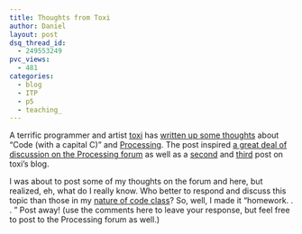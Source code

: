 ```yaml
---
title: Thoughts from Toxi
author: Daniel
layout: post
dsq_thread_id:
  - 249553249
pvc_views:
  - 481
categories:
  - blog
  - ITP
  - p5
  - teaching_
---
```

<p>A terrific programmer and artist <a href="http://www.toxi.co.uk/">toxi</a> has <a href="http://www.toxi.co.uk/blog/2006/01/note-this-article-is-using.htm">written up some thoughts</a> about &#8220;Code (with a capital C)&#8221; and <a href="http://www.processing.org">Processing</a>.   The post inspired <a href="http://processing.org/discourse/yabb_beta/YaBB.cgi?board=Collaboration;action=display;num=1137655161">a great deal of discussion on the Processing forum</a> as well as a <a href="http://www.toxi.co.uk/blog/2006/01/dissecting-discourse.htm">second</a> and <a href="http://www.toxi.co.uk/blog/2006/01/importance-of-design.htm">third</a> post on toxi&#8217;s blog.</p>
<p>I was about to post some of my thoughts on the forum and here, but realized, eh, what do I really know.  Who better to respond and discuss this topic than those in my <a href="http://www.shiffman.net/teaching/the-nature-of-code/">nature of code class</a>?   So, well, I made it &#8220;homework. . . &#8221;  Post away! (use the comments here to leave your response, but feel free to post to the Processing forum as well.)</p>
